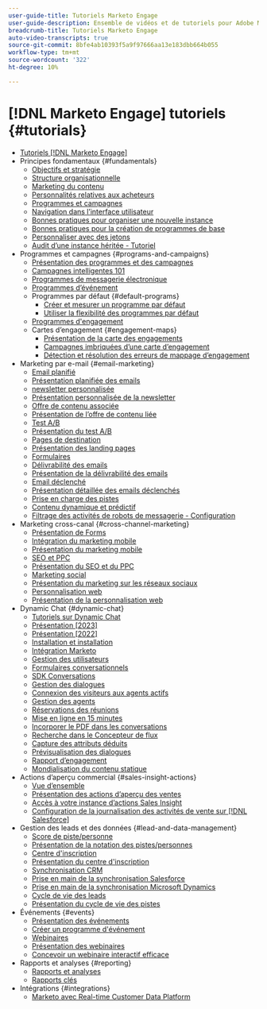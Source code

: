 ```yaml
---
user-guide-title: Tutoriels Marketo Engage
user-guide-description: Ensemble de vidéos et de tutoriels pour Adobe Marketo Engage.
breadcrumb-title: Tutoriels Marketo Engage
auto-video-transcripts: true
source-git-commit: 8bfe4ab10393f5a9f97666aa13e183dbb664b055
workflow-type: tm+mt
source-wordcount: '322'
ht-degree: 10%

---
```



# [!DNL Marketo Engage] tutoriels {#tutorials}

+ [Tutoriels [!DNL Marketo Engage]](/help/_marketo-main/overview.md)
+ Principes fondamentaux {#fundamentals}
   + [Objectifs et stratégie](/help/fundamentals/goals-and-strategy-learn.md)
   + [Structure organisationnelle](/help/fundamentals/organizational-structure-learn.md)
   + [Marketing du contenu](/help/fundamentals/content-marketing-learn.md)
   + [Personnalités relatives aux acheteurs](/help/fundamentals/buyer-personas-learn.md)
   + [Programmes et campagnes](/help/fundamentals/programs-and-campaigns.md)
   + [Navigation dans l’interface utilisateur](/help/fundamentals/ui-navigation.md)
   + [Bonnes pratiques pour organiser une nouvelle instance](/help/fundamentals/best-practices-to-organize-a-new-instance.md)
   + [Bonnes pratiques pour la création de programmes de base](/help/fundamentals/best-practices-for-creating-foundational-programs.md)
   + [Personnaliser avec des jetons](/help/personalization/personalize-with-tokens.md)
   + [Audit d’une instance héritée - Tutoriel](https://experienceleague.adobe.com/docs/marketo-learn/auditing-an-inherited-instance/overview.html)
+ Programmes et campagnes {#programs-and-campaigns}
   + [Présentation des programmes et des campagnes](/help/programs/understanding-programs-and-campaigns.md)
   + [Campagnes intelligentes 101](/help/campaigns/smart-campaigns-101.md)
   + [Programmes de messagerie électronique](/help/programs/email-programs.md)
   + [Programmes d’événement](/help/programs/event-programs.md)
   + Programmes par défaut {#default-programs}
      + [Créer et mesurer un programme par défaut](/help/programs/create-and-measure-default-programs.md)
      + [Utiliser la flexibilité des programmes par défaut](/help/programs/leverage-the-flexibility-of-default-programs.md)
   + [Programmes d&#39;engagement](/help/programs/engagement-programs.md)
   + Cartes d’engagement {#engagement-maps}
      + [Présentation de la carte des engagements](/help/engagement-maps/engagement-map-overview.md)
      + [Campagnes imbriquées d’une carte d’engagement](/help/engagement-maps/engagement-map-nested-campaign.md)
      + [Détection et résolution des erreurs de mappage d’engagement](/help/engagement-maps/engagement-map-error-detection-and-resolution.md)
+ Marketing par e-mail {#email-marketing}
   + [Email planifié](/help/email-marketing/scheduled-email-learn.md)
   + [Présentation planifiée des emails](/help/email-marketing/scheduled-email-watch.md)
   + [newsletter personnalisée](/help/email-marketing/personalized-newsletter-learn.md)
   + [Présentation personnalisée de la newsletter](/help/email-marketing/personalized-newsletter-watch.md)
   + [Offre de contenu associée](/help/email-marketing/gated-content-offer-learn.md)
   + [Présentation de l’offre de contenu liée](/help/email-marketing/gated-content-offer-watch.md)
   + [Test A/B](/help/email-marketing/ab-testing-learn.md)
   + [Présentation du test A/B](/help/email-marketing/ab-testing-watch.md)
   + [Pages de destination](/help/email-marketing/landing-pages-learn.md)
   + [Présentation des landing pages](/help/email-marketing/landing-pages-watch.md)
   + [Formulaires](/help/email-marketing/forms-learn.md)
   + [Délivrabilité des emails](/help/email-marketing/email-deliverability-learn.md)
   + [Présentation de la délivrabilité des emails](/help/email-marketing/email-deliverability-watch.md)
   + [Email déclenché](/help/email-marketing/triggered-email-learn.md)
   + [Présentation détaillée des emails déclenchés](/help/email-marketing/triggered-email-watch.md)
   + [Prise en charge des pistes](/help/email-marketing/lead-nuturing-learn.md)
   + [Contenu dynamique et prédictif](/help/email-marketing/dynamic-and-predictive-content-learn.md)
   + [Filtrage des activités de robots de messagerie - Configuration](/help/filtering-email-bot-activities/setup.md)
+ Marketing cross-canal {#cross-channel-marketing}
   + [Présentation de Forms](/help/email-marketing/forms-watch.md)
   + [Intégration du marketing mobile](/help/cross-channel-marketing/mobile-marketing-learn.md)
   + [Présentation du marketing mobile](/help/cross-channel-marketing/mobile-marketing-watch.md)
   + [SEO et PPC](/help/cross-channel-marketing/seo-and-ppc-learn.md)
   + [Présentation du SEO et du PPC](/help/cross-channel-marketing/seo-and-ppc-watch.md)
   + [Marketing social](/help/cross-channel-marketing/social-marketing-learn.md)
   + [Présentation du marketing sur les réseaux sociaux](/help/cross-channel-marketing/social-marketing-watch.md)
   + [Personnalisation web](/help/cross-channel-marketing/web-personalization-learn.md)
   + [Présentation de la personnalisation web](/help/cross-channel-marketing/web-personalization-watch.md)
+ Dynamic Chat {#dynamic-chat}
   + [Tutoriels sur Dynamic Chat](/help/dynamic-chat/dynamic-chat-overview.md)
   + [Présentation [2023]](/help/dynamic-chat/product-tour.md)
   + [Présentation [2022]](/help/dynamic-chat/product-tour-2022.md)
   + [Installation et installation](/help/dynamic-chat/setup.md)
   + [Intégration Marketo](/help/dynamic-chat/marketo-integration.md)
   + [Gestion des utilisateurs](/help/dynamic-chat/user-management.md)
   + [Formulaires conversationnels](/help/dynamic-chat/conversational-forms.md)
   + [SDK Conversations](/help/dynamic-chat/conversations-sdk.md)
   + [Gestion des dialogues](/help/dynamic-chat/dialogue-management.md)
   + [Connexion des visiteurs aux agents actifs](/help/dynamic-chat/connect-visitors-to-live-agents.md)
   + [Gestion des agents](/help/dynamic-chat/agent-management.md)
   + [Réservations des réunions](/help/dynamic-chat/meeting-booking.md)
   + [Mise en ligne en 15 minutes](/help/dynamic-chat/go-live-in-15-minutes.md)
   + [Incorporer le PDF dans les conversations](/help/dynamic-chat/document-cloud-integration.md)
   + [Recherche dans le Concepteur de flux](/help/dynamic-chat/search-in-stream-designer.md)
   + [Capture des attributs déduits](/help/dynamic-chat/capture-inferred-attributes.md)
   + [Prévisualisation des dialogues](/help/dynamic-chat/dialogue-preview.md)
   + [Rapport d’engagement](/help/dynamic-chat/engagement-report.md)
   + [Mondialisation du contenu statique](/help/dynamic-chat/globalization-of-static-content.md)
+ Actions d’aperçu commercial {#sales-insight-actions}
   + [Vue d’ensemble](/help/sales-insight-actions/overview.md)
   + [Présentation des actions d’aperçu des ventes](/help/sales-insight-actions/sales-insight-actions-overview.md)
   + [Accès à votre instance d’actions Sales Insight](/help/sales-insight-actions/accessing-your-sales-insight-actions-instance.md)
   + [Configuration de la journalisation des activités de vente sur [!DNL Salesforce]](/help/sales-insight-actions/configure-sales-activity-logging-to-salesforce.md)
+ Gestion des leads et des données {#lead-and-data-management}
   + [Score de piste/personne](/help/lead-and-data-management/lead-scoring-learn.md)
   + [Présentation de la notation des pistes/personnes](/help/lead-and-data-management/lead-scoring-watch.md)
   + [Centre d&#39;inscription](/help/lead-and-data-management/subscription-center-learn.md)
   + [Présentation du centre d&#39;inscription](/help/lead-and-data-management/subscription-center-watch.md)
   + [Synchronisation CRM](/help/lead-and-data-management/crm-sync-learn.md)
   + [Prise en main de la synchronisation Salesforce](/help/integrations/salesforce-sync-setup.md)
   + [Prise en main de la synchronisation Microsoft Dynamics](/help/integrations/microsoft-dynamics-sync-setup.md)
   + [Cycle de vie des leads](/help/lead-and-data-management/lead-lifecycle-learn.md)
   + [Présentation du cycle de vie des pistes](/help/lead-and-data-management/lead-lifecycle-watch.md)
+ Événements {#events}
   + [Présentation des événements](/help/events/events-watch.md)
   + [Créer un programme d&#39;événement](/help/events/events-learn.md)
   + [Webinaires](/help/events/webinar-learn.md)
   + [Présentation des webinaires](/help/events/webinar-watch.md)
   + [Concevoir un webinaire interactif efficace](/help/events/design-an-effective-interactive-webinar.md)
+ Rapports et analyses {#reporting}
   + [Rapports et analyses](/help/reporting/reporting-and-analytics.md)
   + [Rapports clés](/help/reporting/key-reports.md)
+ Intégrations {#integrations}
   + [Marketo avec Real-time Customer Data Platform](https://experienceleague.adobe.com/docs/platform-learn/tutorials/sources/ingest-data-from-marketo.html)
